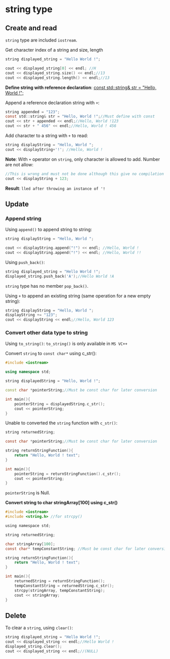 # string type

## Create and read

``string`` type are included ``iostream``.

Get character index of a string and size, length

```cpp
string displayed_string = "Hello World !";

cout << displayed_string[0] << endl; //H
cout << displayed_string.size() << endl;//13
cout << displayed_string.length() << endl;//13
```

**Define string with reference declaration**: [const std::string& str = "Hello, World !";](https://github.com/TranPhucVinh/Cplusplus/blob/master/Physical%20layer/Memory/Pointer.md#reference-declaration)

Append a reference declaration string with ``+``:

```c
string appended = "123";
const std::string& str = "Hello, World !";//Must define with const
cout << str + appended << endl;//Hello, World !123
cout << str + " 456" << endl;//Hello, World ! 456
```

Add character to a string with ``+`` to read:

```cpp
string displayString = "Hello, World ";
cout << displayString+'!'; //Hello, World !
```
**Note**: With ``+`` operator on ``string``, only character is allowed to add. Number are not allow:

```cpp
//This is wrong and must not be done although this give no compilation error
cout << displayString + 123;
```
**Result**: ``lled after throwing an instance of '!``



## Update

### Append string

Using ``append()`` to append string to string:

```cpp
string displayString = "Hello, World ";

cout << displayString.append("!") << endl; //Hello, World !
cout << displayString.append("!") << endl; //Hello, World !!
```

Using ``push_back()``:

```cpp
string displayed_string = "Hello World !";
displayed_string.push_back('A');//Hello World !A
```

``string`` type has no member ``pop_back()``.

Using ``+`` to append an existing string (same operation for a new empty string):

```c
string displayString = "Hello, World ";
displayString += "123";
cout << displayString << endl;//Hello, World 123
```

### Convert other data type to string

Using ``to_string()``: ``to_string()`` is only available in ``MS VC++``

Convert ``string`` to ``const char*`` using c_str():

```cpp
#include <iostream>

using namespace std;

string displayedString = "Hello, World !";

const char *pointerString;//Must be const char for later conversion

int main(){
    pointerString = displayedString.c_str();
    cout << pointerString;
}
```

Unable to converted the ``string`` function with ``c_str()``:

```c
string returnedString;

const char *pointerString;//Must be const char for later conversion

string returnStringFunction(){
    return "Hello, World ! text";
}

int main(){
    pointerString = returnStringFunction().c_str();
    cout << pointerString;
}
```

``pointerString`` is Null.


**Convert string to char stringArray[100] using c_str()**

```c
#include <iostream>
#include <string.h> //for strcpy()

using namespace std;

string returnedString;

char stringArray[100];
const char* tempConstantString; //Must be const char for later conversion

string returnStringFunction(){
    return "Hello, World ! text";
}

int main(){
    returnedString = returnStringFunction();
    tempConstantString = returnedString.c_str();
    strcpy(stringArray, tempConstantString);
    cout << stringArray;
}
```

## Delete

To clear a ``string``, using ``clear()``:

```cpp
string displayed_string = "Hello World !";
cout << displayed_string << endl;//Hello World !
displayed_string.clear();
cout << displayed_string << endl;//(NULL)
```
